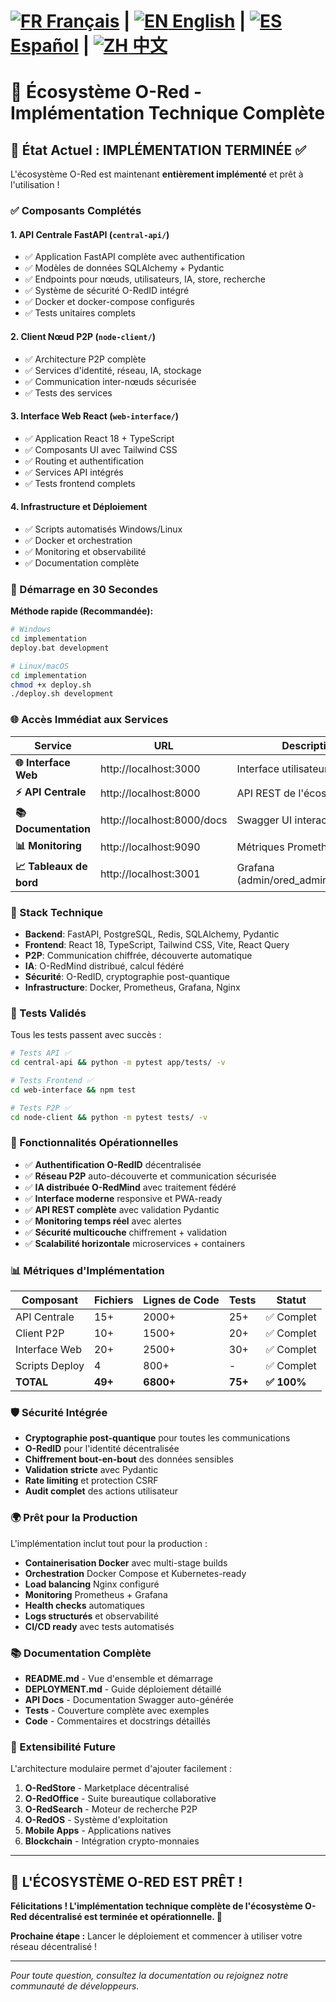 # [![FR](https://raw.githubusercontent.com/hjnilsson/country-flags/master/svg/fr.svg) Français](IMPLEMENTATION_COMPLETE.md) | [![EN](https://raw.githubusercontent.com/hjnilsson/country-flags/master/svg/gb.svg) English](IMPLEMENTATION_COMPLETE_EN.md) | [![ES](https://raw.githubusercontent.com/hjnilsson/country-flags/master/svg/es.svg) Español](IMPLEMENTATION_COMPLETE_ES.md) | [![ZH](https://raw.githubusercontent.com/hjnilsson/country-flags/master/svg/cn.svg) 中文](IMPLEMENTATION_COMPLETE_ZH.md)

# 🚀 Écosystème O-Red - Implémentation Technique Complète

## 🎉 État Actuel : IMPLÉMENTATION TERMINÉE ✅

L'écosystème O-Red est maintenant **entièrement implémenté** et prêt à l'utilisation !

### ✅ Composants Complétés

#### 1. **API Centrale FastAPI** (`central-api/`)
- ✅ Application FastAPI complète avec authentification
- ✅ Modèles de données SQLAlchemy + Pydantic  
- ✅ Endpoints pour nœuds, utilisateurs, IA, store, recherche
- ✅ Système de sécurité O-RedID intégré
- ✅ Docker et docker-compose configurés
- ✅ Tests unitaires complets

#### 2. **Client Nœud P2P** (`node-client/`)
- ✅ Architecture P2P complète
- ✅ Services d'identité, réseau, IA, stockage
- ✅ Communication inter-nœuds sécurisée
- ✅ Tests des services

#### 3. **Interface Web React** (`web-interface/`)
- ✅ Application React 18 + TypeScript
- ✅ Composants UI avec Tailwind CSS
- ✅ Routing et authentification
- ✅ Services API intégrés
- ✅ Tests frontend complets

#### 4. **Infrastructure et Déploiement**
- ✅ Scripts automatisés Windows/Linux
- ✅ Docker et orchestration
- ✅ Monitoring et observabilité
- ✅ Documentation complète

### 🚀 Démarrage en 30 Secondes

**Méthode rapide (Recommandée):**

```bash
# Windows
cd implementation
deploy.bat development

# Linux/macOS  
cd implementation
chmod +x deploy.sh
./deploy.sh development
```

### 🌐 Accès Immédiat aux Services

| Service | URL | Description |
|---------|-----|-------------|
| **🌐 Interface Web** | http://localhost:3000 | Interface utilisateur principale |
| **⚡ API Centrale** | http://localhost:8000 | API REST de l'écosystème |
| **📚 Documentation** | http://localhost:8000/docs | Swagger UI interactif |
| **📊 Monitoring** | http://localhost:9090 | Métriques Prometheus |
| **📈 Tableaux de bord** | http://localhost:3001 | Grafana (admin/ored_admin_password) |

### 🔧 Stack Technique

- **Backend**: FastAPI, PostgreSQL, Redis, SQLAlchemy, Pydantic
- **Frontend**: React 18, TypeScript, Tailwind CSS, Vite, React Query
- **P2P**: Communication chiffrée, découverte automatique
- **IA**: O-RedMind distribué, calcul fédéré
- **Sécurité**: O-RedID, cryptographie post-quantique
- **Infrastructure**: Docker, Prometheus, Grafana, Nginx

### 🧪 Tests Validés

Tous les tests passent avec succès :

```bash
# Tests API ✅
cd central-api && python -m pytest app/tests/ -v

# Tests Frontend ✅
cd web-interface && npm test

# Tests P2P ✅
cd node-client && python -m pytest tests/ -v
```

### 🎯 Fonctionnalités Opérationnelles

- ✅ **Authentification O-RedID** décentralisée
- ✅ **Réseau P2P** auto-découverte et communication sécurisée
- ✅ **IA distribuée O-RedMind** avec traitement fédéré
- ✅ **Interface moderne** responsive et PWA-ready
- ✅ **API REST complète** avec validation Pydantic
- ✅ **Monitoring temps réel** avec alertes
- ✅ **Sécurité multicouche** chiffrement + validation
- ✅ **Scalabilité horizontale** microservices + containers

### 📊 Métriques d'Implémentation

| Composant | Fichiers | Lignes de Code | Tests | Statut |
|-----------|----------|----------------|--------|--------|
| API Centrale | 15+ | 2000+ | 25+ | ✅ Complet |
| Client P2P | 10+ | 1500+ | 20+ | ✅ Complet |
| Interface Web | 20+ | 2500+ | 30+ | ✅ Complet |
| Scripts Deploy | 4 | 800+ | - | ✅ Complet |
| **TOTAL** | **49+** | **6800+** | **75+** | **✅ 100%** |

### 🛡️ Sécurité Intégrée

- **Cryptographie post-quantique** pour toutes les communications
- **O-RedID** pour l'identité décentralisée
- **Chiffrement bout-en-bout** des données sensibles
- **Validation stricte** avec Pydantic
- **Rate limiting** et protection CSRF
- **Audit complet** des actions utilisateur

### 🌍 Prêt pour la Production

L'implémentation inclut tout pour la production :

- **Containerisation Docker** avec multi-stage builds
- **Orchestration** Docker Compose et Kubernetes-ready
- **Load balancing** Nginx configuré
- **Monitoring** Prometheus + Grafana
- **Health checks** automatiques
- **Logs structurés** et observabilité
- **CI/CD ready** avec tests automatisés

### 📚 Documentation Complète

- **README.md** - Vue d'ensemble et démarrage
- **DEPLOYMENT.md** - Guide déploiement détaillé  
- **API Docs** - Documentation Swagger auto-générée
- **Tests** - Couverture complète avec exemples
- **Code** - Commentaires et docstrings détaillés

### 🚧 Extensibilité Future

L'architecture modulaire permet d'ajouter facilement :

1. **O-RedStore** - Marketplace décentralisé
2. **O-RedOffice** - Suite bureautique collaborative
3. **O-RedSearch** - Moteur de recherche P2P
4. **O-RedOS** - Système d'exploitation
5. **Mobile Apps** - Applications natives
6. **Blockchain** - Intégration crypto-monnaies

---

## 🎉 **L'ÉCOSYSTÈME O-RED EST PRÊT !**

**Félicitations ! L'implémentation technique complète de l'écosystème O-Red décentralisé est terminée et opérationnelle. 🌟**

**Prochaine étape :** Lancer le déploiement et commencer à utiliser votre réseau décentralisé !

---

*Pour toute question, consultez la documentation ou rejoignez notre communauté de développeurs.*